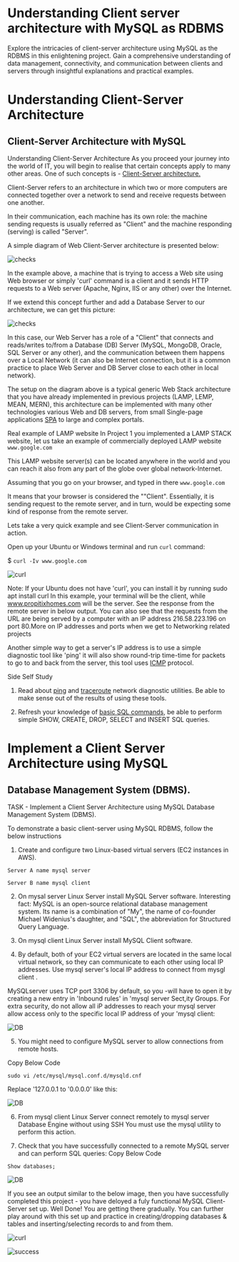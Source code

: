# Understanding Client server architecture with MySQL as RDBMS

Explore the intricacies of client-server architecture using MySQL as the RDBMS in this enlightening project. Gain a
comprehensive understanding of data management, connectivity, and communication between clients and servers
through insightful explanations and practical examples.

# Understanding Client-Server Architecture
## Client-Server Architecture with MySQL

Understanding Client-Server Architecture
As you proceed your journey into the world of IT, you will begin to realise that certain concepts apply to many other
areas. One of such concepts is - [Client-Server architecture.](https://en.wikipedia.org/wiki/Client%E2%80%93server_model)


Client-Server refers to an architecture in which two or more computers are connected together over a network to send
and receive requests between one another.

In their communication, each machine has its own role: the machine sending requests is usually referred as "Client" and the machine responding (serving) is called "Server".

A simple diagram of Web Client-Server architecture is presented below:

![checks](Client_Server_Images/CS.PNG)


In the example above, a machine that is trying to access a Web site using Web browser or simply 'curl' command is a
client and it sends HTTP requests to a Web server (Apache, Nginx, IIS or any other) over the Internet.

If we extend this concept further and add a Database Server to our architecture, we can get this picture:

![checks](Client_Server_Images/cs2.PNG)

In this case, our Web Server has a role of a "Client" that connects and reads/writes to/from a Database (DB) Server
(MySQL, MongoDB, Oracle, SQL Server or any other), and the communication between them happens over a Local
Network (it can also be Internet connection, but it is a common practice to place Web Server and DB Server close to
each other in local network).

The setup on the diagram above is a typical generic Web Stack architecture that you have already implemented in
previous projects (LAMP, LEMP, MEAN, MERN), this architecture can be implemented with many other technologies
various Web and DB servers, from small Single-page applications [SPA](https://en.wikipedia.org/wiki/Single-page_application) to large and complex portals.

Real example of LAMP website
In Project 1 you implemented a LAMP STACK website, let us take an example of commercially deployed LAMP website
`www.google.com`

This LAMP website server(s) can be located anywhere in the world and you can reach it also from any part of the globe
over global network-Internet.

Assuming that you go on your browser, and typed in there `www.google.com`


It means that your browser is
considered the ""Client". Essentially, it is sending request to the remote server, and in turn, would be expecting some kind
of response from the remote server.

Lets take a very quick example and see Client-Server communication in action.

Open up your Ubuntu or Windows terminal and run `curl` command:

$ `curl -Iv www.google.com`

![curl](Client_Server_Images/curl.PNG)





Note: If your Ubuntu does not have 'curl', you can install it by running sudo apt install curl
In this example, your terminal will be the client, while www.propitixhomes.com will be the server.
See the response from the remote server in below output. You can also see that the requests from the URL are being
served by a computer with an IP address 216.58.223.196 on port 80.More on IP addresses and ports when we get to
Networking related projects










Another simple way to get a server's IP address is to use a simple diagnostic tool like 'ping' it will also show round-trip
time-time for packets to go to and back from the server, this tool uses [ICMP](https://en.wikipedia.org/wiki/Internet_Control_Message_Protocol) 
protocol.

Side Self Study
1. Read about [ping](https://en.wikipedia.org/wiki/Ping_(networking_utility)) and [traceroute](https://en.wikipedia.org/wiki/Traceroute) network diagnostic utilities. Be able to make sense out of the results of using
these tools.

2. Refresh your knowledge of [basic SQL commands](https://www.w3schools.com/sql/), be able to perform simple SHOW, CREATE, DROP, SELECT and
INSERT SQL queries.


# Implement a Client Server Architecture using MySQL
## Database Management System (DBMS).

TASK - Implement a Client Server Architecture using MySQL Database Management System
(DBMS).

To demonstrate a basic client-server using MySQL RDBMS, follow the below instructions

1. Create and configure two Linux-based virtual servers (EC2 instances in AWS).

`Server A name mysql server`

`Server B name mysql client`


2. On mysal server Linux Server install MySQL Server software.
Interesting fact: MySQL is an open-source relational database management system. Its name is a combination of "My",
the name of co-founder Michael Widenius's daughter, and "SQL", the abbreviation for Structured Query Language.

3. On mysql client Linux Server install MySQL Client software.

4. By default, both of your EC2 virtual servers are located in the same local virtual network, so they can
communicate to each other using local IP addresses. Use mysql server's local IP address to connect from
mysgl client . 

MySQLserver uses TCP port 3306 by default, so you -will have to open it by creating a new entry in 'Inbound rules' in 'mysql server Sect,ity Groups. For extra security, do not allow all iP addresses to reach your mysql server allow access only to the specific local lP address of your 'mysql client:

![DB](Client_Server_Images/sqlserver.png)

5. You might need to configure MySQL server to allow connections from remote hosts.

Copy Below Code

`sudo vi /etc/mysql/mysql.conf.d/mysqld.cnf`

Replace '127.0.0.1 to '0.0.0.0' like this:

![DB](Client_Server_Images/sqlBindaddress.PNG)

6. From mysql client Linux Server connect remotely to mysql server Database Engine without using SSH
You must use the mysql utility to perform this action.

7. Check that you have successfully connected to a remote MySQL server and can perform SQL queries:
Copy Below Code

`Show databases;`

![DB](Client_Server_Images/mydb.png)

If you see an output similar to the below image, then you have successfully completed this project - you have deloyed a
fuly functional MySQL Client-Server set up. Well Done! You are getting there gradually. You can further play around
with this set up and practice in creating/dropping databases & tables and inserting/selecting records to and from them.

![curl](Client_Server_Images/)


![success](Client_Server_Images/lastpic.png)

